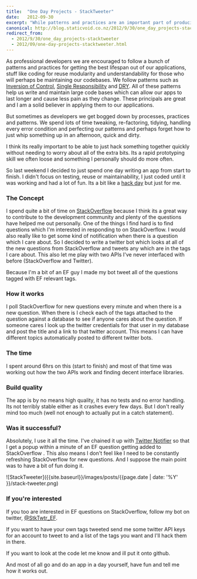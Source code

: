 ```yaml
---
title:  "One Day Projects - StackTweeter"
date:   2012-09-30
excerpt: "While patterns and practices are an important part of producing quality software, its important that as developers we don't just blindly follow such patterns. Having a hack day and breaking some rules is a great way of having some fun and learning to work outside some of our regular practice. This is my hack day making a twitter bot to tweet Entity Framework questions from Stack Overflow."
canonical: http://blog.staticvoid.co.nz/2012/9/30/one_day_projects-stacktweeter
redirect_from:
  - 2012/9/30/one_day_projects-stacktweeter
  - 2012/09/one-day-projects-stacktweeter.html
---
```

As professional developers we are encouraged to follow a bunch of patterns and practices for getting the best lifespan out of our applications, stuff like coding for reuse modularity and understandability for those who will perhaps be maintaining our codebases. We follow patterns such as [Inversion of Control](http://en.wikipedia.org/wiki/Inversion_of_control), [Single Responsibility](http://en.wikipedia.org/wiki/Single_responsibility_principle) and [DRY](http://en.wikipedia.org/wiki/DRY). All of these patterns help us write and maintain large code bases which can allow our apps to last longer and cause less pain as they change. These principals are great and I am a solid believer in applying them to our applications.

But sometimes as developers we get bogged down by processes, practices and patterns. We spend lots of time tweaking, re-factoring, tidying, handling every error condition and perfecting our patterns and perhaps forget how to just whip something up in an afternoon, quick and dirty.

I think its really important to be able to just hack something together quickly without needing to worry about all of the extra bits. Its a rapid prototyping skill we often loose and something I personally should do more often.

So last weekend I decided to just spend one day writing an app from start to finish. I didn't focus on testing, reuse or maintainability, I just coded until it was working and had a lot of fun. Its a bit like a [hack day](http://en.wikipedia.org/wiki/Hackathon) but just for me.

### The Concept
I spend quite a bit of time on [StackOverflow](http://stackoverflow.com/) because I think its a great way to contribute to the development community and plenty of the questions have helped me out personally. One of the things I find hard is to find questions which I'm interested in responding to on StackOverflow. I would also really like to get some kind of notification when there is a question which I care about. So I decided to write a twitter bot which looks at all of the new questions from StackOverflow and tweets any which are in the tags I care about. This also let me play with two APIs I've never interfaced with before (StackOverflow and Twitter).

Because I'm a bit of an EF guy I made my bot tweet all of the questions tagged with EF relevant tags.

### How it works
I poll StackOverflow for new questions every minute and when there is a new question. When there is I check each of the tags attached to the question against a database to see if anyone cares about the question. If someone cares I look up the twitter credentials for that user in my database and post the title and a link to that twitter account. This means I can have different topics automatically posted to different twitter bots.

### The time
I spent around 6hrs on this (start to finish) and most of that time was working out how the two APIs work and finding decent interface libraries.

### Build quality
The app is by no means high quality, it has no tests and no error handling. Its not terribly stable either as it crashes every few days. But I don't really mind too much (well not enough to actually put in a catch statement).

### Was it successful?
Absolutely, I use it all the time. I've chained it up with [Twitter Notifier](https://chrome.google.com/webstore/detail/ikknnkomiokeodcdkknnhgjmncfiefmn) so that I get a popup within a minute of an EF question getting added to StackOverflow . This also means I don't feel like I need to be constantly refreshing StackOverflow for new questions. And I suppose the main point was to have a bit of fun doing it.

![StackTweeter]({{site.baseurl}}/images/posts/{{page.date | date: '%Y' }}/stack-tweeter.png)


### If you're interested
If you too are interested in EF questions on StackOverflow, follow my bot on twitter, [@StkTwtr_EF](https://twitter.com/StkTwtr_EF).

If you want to have your own tags tweeted send me some twitter API keys for an account to tweet to and a list of the tags you want and I'll hack them in there.

If you want to look at the code let me know and ill put it onto github.

And most of all go and do an app in a day yourself, have fun and tell me how it works out.
